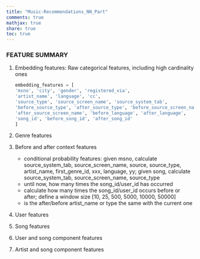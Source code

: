 ```yaml
---
title: "Music-Recommendations_NN_Part"
comments: true
mathjax: true
share: true
toc: true
---
```


### FEATURE SUMMARY 

1. Embedding features: Raw categorical features, including high cardinality ones

   ```python
   embedding_features = [
   'msno', 'city', 'gender', 'registered_via',
   'artist_name', 'language', 'cc',
   'source_type', 'source_screen_name', 'source_system_tab',
   'before_source_type', 'after_source_type', 'before_source_screen_name',
   'after_source_screen_name', 'before_language', 'after_language',
   'song_id', 'before_song_id', 'after_song_id'
   ]
   ```

2. Genre features

3. Before and after context features

   *  conditional probability features: given msno, calculate source_system_tab, source_screen_name, source, source_type, artist_name, first_genre_id, xxx, language, yy; given song, calculate source_system_tab, source_screen_name, source_type
   *  until now, how many times the song_id/user_id has occurred
   *  calculate how many times the song_id/user_id occurs before or after; define a window size [10, 25, 500, 5000, 10000, 50000]
   *  is the after/before artist_name or type the same with the current one

4. User features

5. Song features

6. User and song component features

7. Artist and song component features